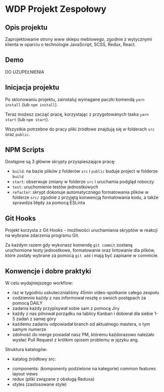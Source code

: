 


# WDP Projekt Zespołowy 

## Opis projektu

Zaprojektowanie strony www sklepu meblowego, zgodnie z wytycznymi klienta w oparciu o technologie JavaScript, SCSS, Redux, React.

## Demo

DO UZUPEŁNIENIA

## Inicjacja projektu

Po sklonowaniu projektu, zainstaluj wymagane paczki komendą `yarn install` (lub `npm install`).

Teraz możesz zacząć pracę, korzystając z przygotowanych taska `yarn start` (lub `npm start`).

Wszystkie potrzebne do pracy pliki źródłowe znajdują się w folderach `src` oraz `public`.

## NPM Scripts

Dostępne są 3 główne skrypty przyspieszające pracę:

- `build`: na bazie plików z folderów `src` i `public` buduje project w folderze `build`
- `start`: obserwuje zmiany w folderze `src` i uruchamia podgląd roboczy
- `test`: uruchomienie testów jednostkowych
- `refactor`: skrypt dokonuje automatycznego formatowania plików w folderze `src/`
  zgodnie z przyjętą konwencją formatowania kodu, a także sprawdza błędy za pomocą ESLinta

## Git Hooks

Projekt korzysta z Git Hooks - możliwości uruchamiania skryptów w reakcji na wybrane zdarzenia programu Git.

Za każdym razem gdy wykonasz komendę `git commit` zostaną uruchomione testy jednostkowe, formatowanie oraz lintowanie
dla plików, które zostały wybrane za pomocą `git add` i mają być zapisane w commicie.

## Konwencje i dobre praktyki

W celu wydajniejszego workflow:

* raz w tygodniu uskutecznialiśmy 45min video-spotkanie całego zespołu
* codziennie każdy z nas informował resztę o swoich postępach za pomocą DAILY
* zadania każdy przypisywał sobie sam z pomocą Jiry
* każdy z nas pilnował porządku na tablicy Kanban i dobierał dla siebie 1-5 zadań z samej góry
* każdemu zadaniu odpowiadał branch od aktualnego mastera, o tym samym numerze
* zdolność do merge posiadał nasz PM, któremu każdorazowo należało wysłać Pull Request z krótkim opisem problemu w języku ang.

Struktura katalogów:

* katalog źródłowy src:
 - components: (komponenty podzielone na kategorie)
    common
    features
    layout
    views
 - redux (pliki związane z obsługą Reduxa)
 - styles (zastosowane style)
